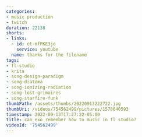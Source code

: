 ```yaml
---
categories:
- music production
- twitch
duration: 22138
shorts:
- links:
  - id: et-mfPKE3jo
    service: youtube
  name: thanks for the filename
tags:
- fl-studio
- krita
- song-design-paradigm
- song-diatoma
- song-ionizing-radiation
- song-lost-grimoires
- song-starfire-funk
thumbPath: /assets/thumbs/20220913222722.jpg
thumbUri: /videos/754562499/pictures/1578040593
timestamp: 2022-09-13T17:27:22-05:00
title: can exo remember how to music in fl studio?
videoId: '754562499'
---
```

